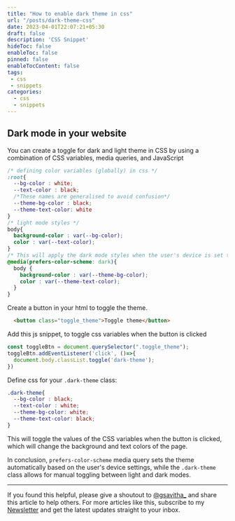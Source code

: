 ```yaml
---
title: "How to enable dark theme in css"
url: "/posts/dark-theme-css"
date: 2023-04-01T22:07:21+05:30
draft: false
description: 'CSS Snippet'
hideToc: false
enableToc: false
pinned: false
enableTocContent: false
tags:
 - css
 - snippets
categories:
  - css
  - snippets
---
```


## Dark mode in your website

You can create a toggle for dark and light theme in CSS by using a combination of CSS variables, media queries, and JavaScript

```css
/* defining color variables (globally) in css */
:root{
  --bg-color : white;
  --text-color : black;
  /*These names are generalised to avoid confusion*/
  --theme-bg-color : black; 
  --theme-text-color: white 
}
/* light mode styles */
body{
  background-color : var(--bg-color);
  color : var(--text-color);
}
/* This will apply the dark mode styles when the user's device is set to use a dark color scheme. */
@media(prefers-color-scheme: dark){
  body {
    background-color : var(--theme-bg-color);
    color : var(--theme-text-color);
  }
}
```

Create a button in your html to toggle the theme.

```html
  <button class="toggle_theme">Toggle theme</button>
```

Add this js snippet, to toggle css variables when the button is clicked

```js
const toggleBtn = document.querySelector(".toggle_theme");
toggleBtn.addEventListener('click', ()=>{
  document.body.classList.toggle('dark-theme');
})
```

Define css for your `.dark-theme` class:

```css
.dark-theme{
  --bg-color : black;
  --text-color : white;
  --theme-bg-color: white;
  --theme-text-color: black;
}
```

This will toggle the values of the CSS variables when the button is clicked, which will change the background and text colors of the page.

In conclusion, `prefers-color-scheme` media query sets the theme automatically based on the user's device settings, while the `.dark-theme` class allows for manual toggling between light and dark modes.

---

If you found this helpful, please give a shoutout to [@gsavitha_](https://twitter.com/gsavitha_) and share this article to help others. For more articles like this, subscribe to my [Newsletter](https://www.getrevue.co/profile/gsavitha) and get the latest updates straight to your inbox.